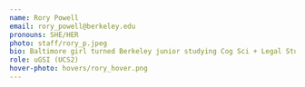 ```yaml
---
name: Rory Powell
email: rory_powell@berkeley.edu
pronouns: SHE/HER
photo: staff/rory_p.jpeg
bio: Baltimore girl turned Berkeley junior studying Cog Sci + Legal Studies + Data Minor. Runs on bagels, diet coke and love for data8 :)
role: uGSI (UCS2)
hover-photo: hovers/rory_hover.png
---
```

